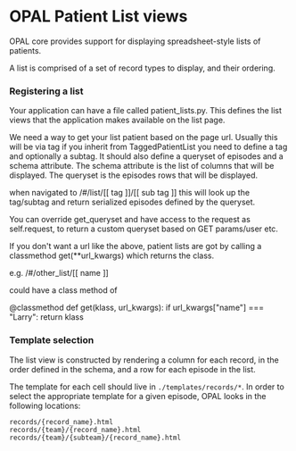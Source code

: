 # OPAL Patient List views

OPAL core provides support for displaying spreadsheet-style lists of patients.

A list is comprised of a set of record types to display, and their ordering.

### Registering a list

Your application can have a file called patient_lists.py. This defines the list views
that the application makes available on the list page.

We need a way to get your list patient based on the page url. Usually this will be via tag
if you inherit from TaggedPatientList you need to define a tag and optionally a subtag.
It should also define a queryset of episodes and a schema attribute. The schema attribute
is the list of columns that will be displayed. The queryset is the episodes rows that
will be displayed.

when navigated to /#/list/[[ tag ]]/[[ sub tag ]] this will look up the tag/subtag and
return serialized episodes defined by the queryset.

You can override get_queryset and have access to the request as self.request, to return
a custom queryset based on GET params/user etc.

If you don't want a url like the above, patient lists are got by calling a classmethod get(\*\*url_kwargs) which returns the class.

e.g. /#/other_list/[[ name ]]

could have a class method of

@classmethod
def get(klass, url_kwargs):
  if url_kwargs["name"] === "Larry":
    return klass


### Template selection

The list view is constructed by rendering a column for each record, in the order
defined in the schema, and a row for each episode in the list.

The template for each cell should live in `./templates/records/*`. In order to
select the appropriate template for a given episode, OPAL looks in the following
locations:

    records/{record_name}.html
    records/{team}/{record_name}.html
    records/{team}/{subteam}/{record_name}.html
